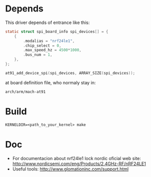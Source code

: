 # Depends

This driver depends of entrance like this:

```c
static struct spi_board_info spi_devices[] = {
	{
		.modalias = "nrf24le1",
		.chip_select = 0,
		.max_speed_hz = 4500*1000,
		.bus_num = 1,
	},
};

at91_add_device_spi(spi_devices, ARRAY_SIZE(spi_devices));
```

at board definition file, who normaly stay in:
```
arch/arm/mach-at91
```

# Build

```
KERNELDIR=<path_to_your_kernel> make
```

# Doc

* For documentacion about nrf24le1 lock nordic oficial web site:
<http://www.nordicsemi.com/eng/Products/2.4GHz-RF/nRF24LE1>
* Useful tools: <http://www.glomationinc.com/support.html>
